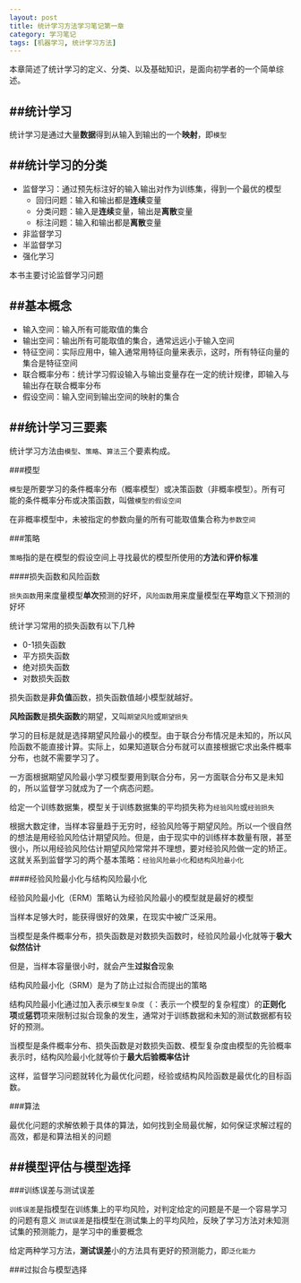 ```yaml
---
layout: post
title: 统计学习方法学习笔记第一章
category: 学习笔记
tags: [机器学习, 统计学习方法]
---
```


本章简述了统计学习的定义、分类、以及基础知识，是面向初学者的一个简单综述。

##统计学习
---

统计学习是通过大量**数据**得到从输入到输出的一个**映射**，即`模型`

##统计学习的分类
---

- 监督学习：通过预先标注好的输入输出对作为训练集，得到一个最优的模型
	+ 回归问题：输入和输出都是**连续**变量
	+ 分类问题：输入是**连续**变量，输出是**离散**变量
	+ 标注问题：输入和输出都是**离散**变量
- 非监督学习
- 半监督学习
- 强化学习

本书主要讨论监督学习问题

##基本概念
---

- 输入空间：输入所有可能取值的集合
- 输出空间：输出所有可能取值的集合，通常远远小于输入空间
- 特征空间：实际应用中，输入通常用特征向量来表示，这时，所有特征向量的集合是特征空间
- 联合概率分布：统计学习假设输入与输出变量存在一定的统计规律，即输入与输出存在联合概率分布
- 假设空间：输入空间到输出空间的映射的集合

##统计学习三要素
---

统计学习方法由`模型`、`策略`、`算法`三个要素构成。

###模型

`模型`是所要学习的条件概率分布（概率模型）或决策函数（非概率模型）。所有可能的条件概率分布或决策函数，叫做`模型的假设空间`

在非概率模型中，未被指定的参数向量的所有可能取值集合称为`参数空间`

###策略

`策略`指的是在模型的假设空间上寻找最优的模型所使用的**方法**和**评价标准**

####损失函数和风险函数

`损失函数`用来度量模型**单次**预测的好坏，`风险函数`用来度量模型在**平均**意义下预测的好坏

统计学习常用的损失函数有以下几种

- 0-1损失函数
- 平方损失函数
- 绝对损失函数
- 对数损失函数

损失函数是**非负值**函数，损失函数值越小模型就越好。

**风险函数**是**损失函数**的期望，又叫`期望风险`或`期望损失`

学习的目标是就是选择期望风险最小的模型。由于联合分布情况是未知的，所以风险函数不能直接计算。实际上，如果知道联合分布就可以直接根据它求出条件概率分布，也就不需要学习了。

一方面根据期望风险最小学习模型要用到联合分布，另一方面联合分布又是未知的，所以监督学习就成为了一个病态问题。

给定一个训练数据集，模型关于训练数据集的平均损失称为`经验风险`或`经验损失`

根据大数定律，当样本容量趋于无穷时，经验风险等于期望风险。所以一个很自然的想法是用经验风险估计期望风险。但是，由于现实中的训练样本数量有限，甚至很小，所以用经验风险估计期望风险常常并不理想，要对经验风险做一定的矫正。这就关系到监督学习的两个基本策略：`经验风险最小化`和`结构风险最小化`

####经验风险最小化与结构风险最小化

经验风险最小化（ERM）策略认为经验风险最小的模型就是最好的模型

当样本足够大时，能获得很好的效果，在现实中被广泛采用。

当模型是条件概率分布，损失函数是对数损失函数时，经验风险最小化就等于**极大似然估计**

但是，当样本容量很小时，就会产生**过拟合**现象

结构风险最小化（SRM）是为了防止过拟合而提出的策略

结构风险最小化通过加入表示`模型复杂度`（：表示一个模型的复杂程度）的**正则化项**或**惩罚**项来限制过拟合现象的发生，通常对于训练数据和未知的测试数据都有较好的预测。

当模型是条件概率分布、损失函数是对数损失函数、模型复杂度由模型的先验概率表示时，结构风险最小化就等价于**最大后验概率估计**

这样，监督学习问题就转化为最优化问题，经验或结构风险函数是最优化的目标函数。

###算法

最优化问题的求解依赖于具体的算法，如何找到全局最优解，如何保证求解过程的高效，都是和算法相关的问题

##模型评估与模型选择
---

###训练误差与测试误差

`训练误差`是指模型在训练集上的平均风险，对判定给定的问题是不是一个容易学习的问题有意义
`测试误差`是指模型在测试集上的平均风险，反映了学习方法对未知测试集的预测能力，是学习中的重要概念

给定两种学习方法，**测试误差**小的方法具有更好的预测能力，即`泛化能力`

###过拟合与模型选择
